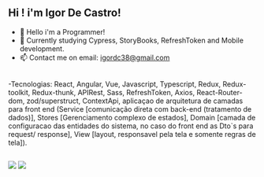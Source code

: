 ## Hi ! i'm Igor De Castro!

- 🔭 Hello i'm a Programmer!
- 🌱 Currently studying Cypress, StoryBooks, RefreshToken and Mobile development.
- 📫 Contact me on email: igordc38@gmail.com

<div style="display: inline_block"><br>
<!--     <img align="center" alt="" height="30" width="40" src="https://raw.githubusercontent.com/devicons/devicon/master/icons/javascript/javascript-plain.svg">
    <img align="center" alt="" height="30" width="40" src="https://raw.githubusercontent.com/devicons/devicon/master/icons/html5/html5-original.svg">
    <img align="center" alt="" height="30" width="40" src="https://raw.githubusercontent.com/devicons/devicon/master/icons/css3/css3-original.svg">
    <img align="center" alt="" height="30" width="40" src="https://cdn.jsdelivr.net/gh/devicons/devicon/icons/bootstrap/bootstrap-plain.svg" />
    <img align="center" alt="" height="30" width="40" src="https://cdn.jsdelivr.net/gh/devicons/devicon/icons/sass/sass-original.svg" />
    <img align="center" alt="" height="30" width="40" src="https://cdn.jsdelivr.net/gh/devicons/devicon/icons/vuejs/vuejs-original.svg" />
    <img align="center" alt="" height="40" width="40" src="https://cdn.jsdelivr.net/gh/devicons/devicon/icons/react/react-original.svg" />
    <img align="center" alt="" height="40" width="40"  src="https://cdn.jsdelivr.net/gh/devicons/devicon/icons/typescript/typescript-original.svg" /> 
    <img align="center" alt="" height="40" width="40" src="https://cdn.jsdelivr.net/gh/devicons/devicon/icons/nextjs/nextjs-original.svg" />
    <img align="center" alt="" height="40" width="40" src="https://cdn.jsdelivr.net/gh/devicons/devicon/icons/jest/jest-plain.svg" /> -->
    -Tecnologias: React, Angular, Vue, Javascript, Typescript, Redux, Redux-toolkit, Redux-thunk, APIRest, Sass, RefreshToken, Axios, React-Router-dom, zod/superstruct, ContextApi, aplicaçao de arquitetura de camadas para front end (Service [comunicação direta com back-end (tratamento de dados)], Stores [Gerenciamento complexo de estados], Domain [camada de configuracao das entidades do sistema, no caso do front end as Dto`s para request/ response], View [layout, responsavel pela tela e somente regras de tela]).
        
          
</div>
  
  ##
  
  <div> 
  <a href = "mailto:igordc38@gmail.com"><img src="https://img.shields.io/badge/-Gmail-%23333?style=for-the-badge&logo=gmail&logoColor=white" target="_blank"></a>
  <a href="https://www.linkedin.com/in/igor-de-castro-abrahao-324990207/" target="_blank"><img src="https://img.shields.io/badge/-LinkedIn-%230077B5?style=for-the-badge&logo=linkedin&logoColor=white" target="_blank"></a> 
 
</div>
  

  
